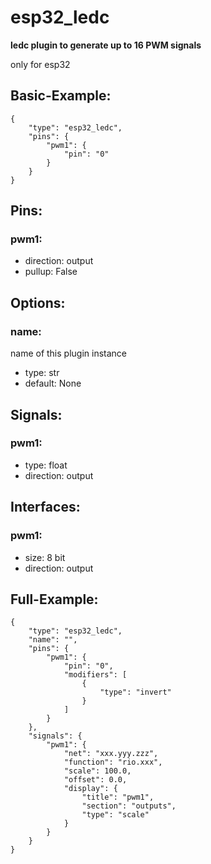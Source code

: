 # esp32_ledc
**ledc plugin to generate up to 16 PWM signals**

only for esp32

## Basic-Example:
```
{
    "type": "esp32_ledc",
    "pins": {
        "pwm1": {
            "pin": "0"
        }
    }
}
```

## Pins:
### pwm1:

 * direction: output
 * pullup: False


## Options:
### name:
name of this plugin instance

 * type: str
 * default: None


## Signals:
### pwm1:

 * type: float
 * direction: output


## Interfaces:
### pwm1:

 * size: 8 bit
 * direction: output


## Full-Example:
```
{
    "type": "esp32_ledc",
    "name": "",
    "pins": {
        "pwm1": {
            "pin": "0",
            "modifiers": [
                {
                    "type": "invert"
                }
            ]
        }
    },
    "signals": {
        "pwm1": {
            "net": "xxx.yyy.zzz",
            "function": "rio.xxx",
            "scale": 100.0,
            "offset": 0.0,
            "display": {
                "title": "pwm1",
                "section": "outputs",
                "type": "scale"
            }
        }
    }
}
```
